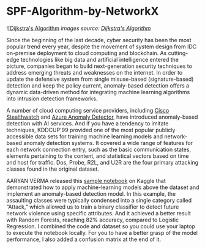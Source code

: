 # SPF-Algorithm-by-NetworkX

![[Dijkstra's Algorithm](../images/Dijkstras_02.gif)
_images source:  [Dijkstra's Algorithm](https://github.com/kdn251/interviews)_

Since the beginning of the last decade, cyber security has been the most popular trend every year, despite the movement of system design from IDC on-premise deployment to cloud computing and blockchain. As cutting-edge technologies like big data and artificial intelligence entered the picture, companies began to build next-generation security techniques to address emerging threats and weaknesses on the internet. In order to update the defensive system from single misuse-based (signature-based) detection and keep the policy current, anomaly-based detection offers a dynamic data-driven method for integrating machine learning algorithms into intrusion detection frameworks.

A number of cloud computing service providers, including [Cisco Stealthwatch](https://www.cisco.com/c/en/us/products/security/stealthwatch-cloud/index.html) and [Azure Anomaly Detector](https://azure.microsoft.com/en-us/products/cognitive-services/anomaly-detector/), have introduced anomaly-based detection with AI services. And if you have a tendency to imitate techniques, KDDCUP'99 provided one of the most popular publicly accessible data sets for training machine learning models and network-based anomaly detection systems. It covered a wide range of features for each network connection entry, such as the basic communication states, elements pertaining to the content, and statistical vectors based on time and host for traffic. Dos, Probe, R2L, and U2R are the four primary attacking classes found in the original dataset.

AARYAN VERMA released this [sample notebook](https://www.kaggle.com/code/aaryanverma/anamoly-detection-with-82-accuracy-on-test-data) on Kaggle that demonstrated how to apply machine-learning models above the dataset and implement an anomaly-based detection model. In this example, the assaulting classes were typically condensed into a single category called “Attack,” which allowed us to train a binary classifier to detect future network violence using specific attributes. And it achieved a better result with Random Forests, reaching 82% accuracy, compared to Logistic Regression. I combined the code and dataset so you could use your laptop to execute the notebook locally. For you to have a better grasp of the model performance, I also added a confusion matrix at the end of it.
